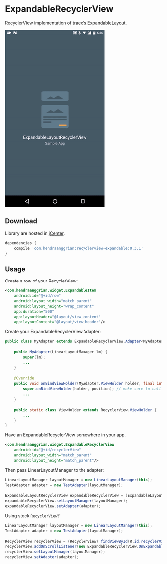 ExpandableRecyclerView
======================
RecyclerView implementation of [traex's ExpandableLayout](https://github.com/traex/ExpandableLayout).

![demo](/art/demo.gif)

Download
--------
Library are hosted in [jCenter](https://bintray.com/hendraanggrian/maven/expandable-recyclerview).

```gradle
dependencies {
    compile 'com.hendraanggrian:recyclerview-expandable:0.3.1'
}
```

Usage
-----
Create a row of your RecyclerView:

```xml
<com.hendraanggrian.widget.ExpandableItem
    android:id="@+id/row"
    android:layout_width="match_parent"
    android:layout_height="wrap_content"
    app:duration="500"
    app:layoutHeader="@layout/view_content"
    app:layoutContent="@layout/view_header"/>
```

Create your ExpandableRecyclerView.Adapter:

```java
public class MyAdapter extends ExpandableRecyclerView.Adapter<MyAdapter.ViewHolder> {

    public MyAdapter(LinearLayoutManager lm) {
        super(lm);
        ...
    }

    @Override
    public void onBindViewHolder(MyAdapter.ViewHolder holder, final int position) {
        super.onBindViewHolder(holder, position); // make sure to call this line
        ...
    }

    public static class ViewHolder extends RecyclerView.ViewHolder {
        ...
    }
}
```

Have an ExpandableRecyclerView somewhere in your app.

```xml
<com.hendraanggrian.widget.ExpandableRecyclerView
    android:id="@+id/recyclerView"
    android:layout_width="match_parent"
    android:layout_height="match_parent"/>
```

Then pass LinearLayoutManager to the adapter:

```java
LinearLayoutManager layoutManager = new LinearLayoutManager(this);
TestAdapter adapter = new TestAdapter(layoutManager);

ExpandableLayoutRecyclerView expandableRecyclerView = (ExpandableLayoutRecyclerView) findViewById(R.id.recyclerView);
expandableRecyclerView.setLayoutManager(layoutManager);
expandableRecyclerView.setAdapter(adapter);
```

Using stock `RecyclerView`?

```java
LinearLayoutManager layoutManager = new LinearLayoutManager(this);
TestAdapter adapter = new TestAdapter(layoutManager);

RecyclerView recyclerView = (RecyclerView) findViewById(R.id.recyclerView);
recyclerView.addOnScrollListener(new ExpandableRecyclerView.OnExpandableScrollListener());
recyclerView.setLayoutManager(layoutManager);
recyclerView.setAdapter(adapter);
```